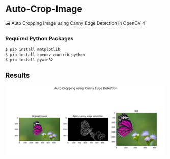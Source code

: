 # Auto-Crop-Image
🖼 Auto Cropping Image using Canny Edge Detection in OpenCV 4

### Required Python Packages
```
$ pip install matplotlib
$ pip install opencv-contrib-python
$ pip install pywin32
```

## Results
![](results/result.PNG)
